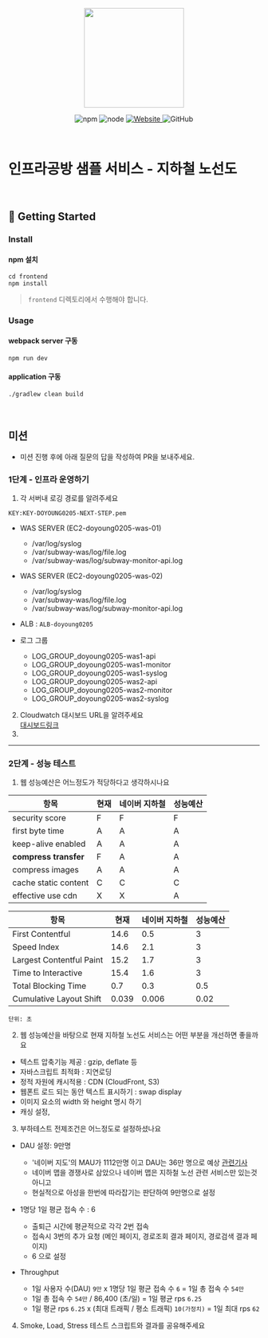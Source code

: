 <p align="center">
    <img width="200px;" src="https://raw.githubusercontent.com/woowacourse/atdd-subway-admin-frontend/master/images/main_logo.png"/>
</p>
<p align="center">
  <img alt="npm" src="https://img.shields.io/badge/npm-%3E%3D%205.5.0-blue">
  <img alt="node" src="https://img.shields.io/badge/node-%3E%3D%209.3.0-blue">
  <a href="https://edu.nextstep.camp/c/R89PYi5H" alt="nextstep atdd">
    <img alt="Website" src="https://img.shields.io/website?url=https%3A%2F%2Fedu.nextstep.camp%2Fc%2FR89PYi5H">
  </a>
  <img alt="GitHub" src="https://img.shields.io/github/license/next-step/atdd-subway-service">
</p>

<br>

# 인프라공방 샘플 서비스 - 지하철 노선도

<br>

## 🚀 Getting Started

### Install
#### npm 설치
```
cd frontend
npm install
```
> `frontend` 디렉토리에서 수행해야 합니다.

### Usage
#### webpack server 구동
```
npm run dev
```
#### application 구동
```
./gradlew clean build
```

<br>

## 미션

* 미션 진행 후에 아래 질문의 답을 작성하여 PR을 보내주세요.

### 1단계 - 인프라 운영하기

1. 각 서버내 로깅 경로를 알려주세요

```KEY:KEY-DOYOUNG0205-NEXT-STEP.pem```

- WAS SERVER (EC2-doyoung0205-was-01)
    - /var/log/syslog
    - /var/subway-was/log/file.log
    - /var/subway-was/log/subway-monitor-api.log
- WAS SERVER (EC2-doyoung0205-was-02)
    - /var/log/syslog
    - /var/subway-was/log/file.log
    - /var/subway-was/log/subway-monitor-api.log

- ALB : `ALB-doyoung0205`

- 로그 그룹
    - LOG_GROUP_doyoung0205-was1-api
    - LOG_GROUP_doyoung0205-was1-monitor
    - LOG_GROUP_doyoung0205-was1-syslog
    - LOG_GROUP_doyoung0205-was2-api
    - LOG_GROUP_doyoung0205-was2-monitor
    - LOG_GROUP_doyoung0205-was2-syslog


2. Cloudwatch 대시보드 URL을 알려주세요 <br/>
   [대시보드링크](https://ap-northeast-2.console.aws.amazon.com/cloudwatch/home?region=ap-northeast-2#dashboards:name=doyoung0205-dashboard)
3.

---

### 2단계 - 성능 테스트

1. 웹 성능예산은 어느정도가 적당하다고 생각하시나요

| 항목                    | 현재  | 네이버 지하철 | 성능예산 | 
|-----------------------|-----|---------|------|
| security score        | F   | F       | F    | 
| first byte time       | A   | A       | A    | 
| keep-alive enabled    | A   | A       | A    | 
| **compress transfer** | F   | A       | A    |
| compress images       | A   | A       | A    | 
| cache static content  | C   | C       | C    | 
| effective use cdn     | X   | X       | A    | 

| 항목                       | 현재    | 네이버 지하철 | 성능예산 |
|--------------------------|-------|---------|------|
| First Contentful         | 14.6  | 0.5     | 3    | 
| Speed Index              | 14.6  | 2.1     | 3    | 
| Largest Contentful Paint | 15.2  | 1.7     | 3    | 
| Time to Interactive      | 15.4  | 1.6     | 3    | 
| Total Blocking Time      | 0.7   | 0.3     | 0.5  | 
| Cumulative Layout Shift  | 0.039 | 0.006   | 0.02 | 

`단위: 초`

2. 웹 성능예산을 바탕으로 현재 지하철 노선도 서비스는 어떤 부분을 개선하면 좋을까요

- 텍스트 압축기능 제공 : gzip, deflate 등
- 자바스크립트 최적화 : 지연로딩
- 정적 자원에 캐시적용 : CDN (CloudFront, S3)
- 웹폰트 로드 되는 동안 텍스트 표시하기 : swap display
- 이미지 요소의 width 와 height 명시 하기
- 캐싱 설정,

3. 부하테스트 전제조건은 어느정도로 설정하셨나요

- DAU 설정: 9만명
  - '네이버 지도'의 MAU가 1112만명 이고 DAU는 36만 명으로 예상
    [관련기사](https://www.asiae.co.kr/article/2020070908251213843)
  - 네이버 맵을 경쟁사로 삼았으나 네이버 맵은 지하철 노선 관련 서비스만 있는것 아니고
  - 현실적으로 아성을 한번에 따라잡기는 판단하여 9만명으로 설정

- 1명당 1일 평균 접속 수 : 6
  - 출퇴근 시간에 평균적으로 각각 2번 접속
  - 접속시 3번의 추가 요청 (메인 페이지, 경로조회 결과 페이지, 경로검색 결과 페이지)
  - 6 으로 설정

- Throughput
  - 1일 사용자 수(DAU) `9만` x 1명당 1일 평균 접속 수 `6` = 1일 총 접속 수 `54만`
  - 1일 총 접속 수 `54만` / 86,400 (초/일) = 1일 평균 rps `6.25`
  - 1일 평균 rps `6.25` x (최대 트래픽 / 평소 트래픽) `10(가정치)` = 1일 최대 rps `62`


4. Smoke, Load, Stress 테스트 스크립트와 결과를 공유해주세요
